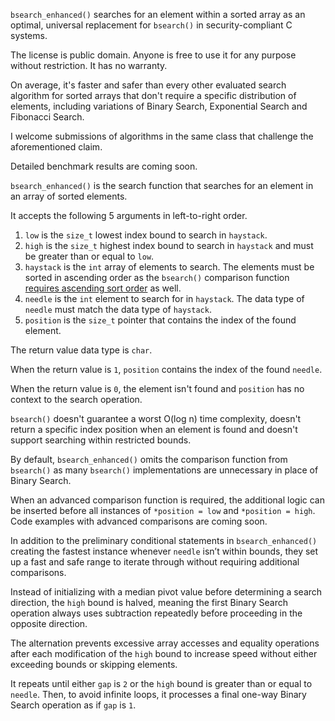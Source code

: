 `bsearch_enhanced()` searches for an element within a sorted array as an optimal, universal replacement for `bsearch()` in security-compliant C systems.

The license is public domain. Anyone is free to use it for any purpose without restriction. It has no warranty.

On average, it's faster and safer than every other evaluated search algorithm for sorted arrays that don't require a specific distribution of elements, including variations of Binary Search, Exponential Search and Fibonacci Search.

I welcome submissions of algorithms in the same class that challenge the aforementioned claim.

Detailed benchmark results are coming soon.

`bsearch_enhanced()` is the search function that searches for an element in an array of sorted elements.

It accepts the following 5 arguments in left-to-right order.

1. `low` is the `size_t` lowest index bound to search in `haystack`.
2. `high` is the `size_t` highest index bound to search in `haystack` and must be greater than or equal to `low`.
3. `haystack` is the `int` array of elements to search. The elements must be sorted in ascending order as the `bsearch()` comparison function [requires ascending sort order](https://www.ibm.com/docs/en/zos/3.1.0?topic=functions-bsearch-search-arrays) as well.
4. `needle` is the `int` element to search for in `haystack`. The data type of `needle` must match the data type of `haystack`.
5. `position` is the `size_t` pointer that contains the index of the found element.

The return value data type is `char`.

When the return value is `1`, `position` contains the index of the found `needle`.

When the return value is `0`, the element isn't found and `position` has no context to the search operation.

`bsearch()` doesn't guarantee a worst O(log n) time complexity, doesn't return a specific index position when an element is found and doesn't support searching within restricted bounds.

By default, `bsearch_enhanced()` omits the comparison function from `bsearch()` as many `bsearch()` implementations are unnecessary in place of Binary Search.

When an advanced comparison function is required, the additional logic can be inserted before all instances of `*position = low` and `*position = high`. Code examples with advanced comparisons are coming soon.

In addition to the preliminary conditional statements in `bsearch_enhanced()` creating the fastest instance whenever `needle` isn’t within bounds, they set up a fast and safe range to iterate through without requiring additional comparisons.

Instead of initializing with a median pivot value before determining a search direction, the `high` bound is halved, meaning the first Binary Search operation always uses subtraction repeatedly before proceeding in the opposite direction.

The alternation prevents excessive array accesses and equality operations after each modification of the `high` bound to increase speed without either exceeding bounds or skipping elements.

It repeats until either `gap` is `2` or the `high` bound is greater than or equal to `needle`. Then, to avoid infinite loops, it processes a final one-way Binary Search operation as if `gap` is `1`.
